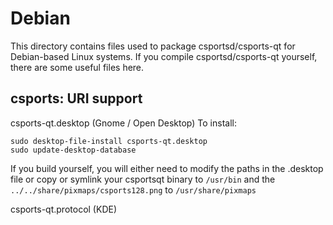 
Debian
====================
This directory contains files used to package csportsd/csports-qt
for Debian-based Linux systems. If you compile csportsd/csports-qt yourself, there are some useful files here.

## csports: URI support ##


csports-qt.desktop  (Gnome / Open Desktop)
To install:

	sudo desktop-file-install csports-qt.desktop
	sudo update-desktop-database

If you build yourself, you will either need to modify the paths in
the .desktop file or copy or symlink your csportsqt binary to `/usr/bin`
and the `../../share/pixmaps/csports128.png` to `/usr/share/pixmaps`

csports-qt.protocol (KDE)

